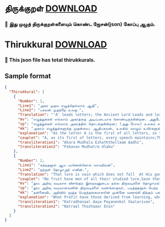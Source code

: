 # திருக்குறள் [DOWNLOAD](https://raw.githubusercontent.com/Katheesh/Thirukkural/master/thirukkural.json)
### 📕 இது முழுத் திருக்குறள்களையும் கொண்ட ஜேசன்(json) கோப்பு ஆகும்.

# Thirukkural [DOWNLOAD](https://raw.githubusercontent.com/Katheesh/Thirukkural/master/thirukkural.json)
### 📕 This json file has total thirukkurals.

## Sample format
```json
{
  "Thirukkural": [
    {
      "Number": 1,
      "Line1": "அகர முதல எழுத்தெல்லாம் ஆதி",
      "Line2": "பகவன் முதற்றே உலகு.",
      "Translation": "'A' leads letters; the Ancient Lord Leads and lords the entire world",
      "mv": "எழுத்துக்கள் எல்லாம் அகரத்தை அடிப்படையாக கொண்டிருக்கின்றன. அதுபோல உலகம் கடவுளை அடிப்படையாக கொண்டிருக்கிறது.",
      "sp": "எழுத்துக்கள் எல்லாம் அகரத்தில் தொடங்குகின்றன; (அது போல) உலகம் கடவுளில் தொடங்குகிறது.",
      "mk": "அகரம் எழுத்துக்களுக்கு முதன்மை; ஆதிபகவன், உலகில் வாழும் உயிர்களுக்கு முதன்மை",
      "explanation": "As the letter A is the first of all letters, so the eternal God is first in the world",
      "couplet": "A, as its first of letters, every speech maintains;The \"Primal Deity\" is first through all the world's domains",
      "transliteration1": "Akara Mudhala Ezhuththellaam Aadhi",
      "transliteration2": "Pakavan Mudhatre Ulaku"
    },
    {
      "Number": 2,
      "Line1": "கற்றதனால் ஆய பயனென்கொல் வாலறிவன்",
      "Line2": "நற்றாள் தொழாஅர் எனின்.",
      "Translation": "That lore is vain which does not fall  At His good feet who knoweth all",
      "couplet": "No fruit have men of all their studied lore,Save they the 'Purely Wise One's' feet adore",
      "mv": "தூய அறிவு வடிவாக விளங்கும் இறைவனுடைய நல்ல திருவடிகளை தொழாமல் இருப்பாரானால், அவர் கற்ற கல்வியினால் ஆகிய பயன் என்ன?",
      "sp": "தூய அறிவு வடிவானவனின் திருவடிகளை வணங்காதவர், படித்ததனால் பெற்ற பயன்தான் என்ன?",
      "mk": "தன்னைவிட அறிவில் மூத்த பெருந்தகையாளரின் முன்னே வணங்கி நிற்கும் பண்பு இல்லாவிடில் என்னதான் ஒருவர் கற்றிருந்தாலும் அதனால் என்ன பயன்? ஒன்றுமில்லை",
      "explanation": "What Profit have those derived from learning, who worship not the good feet of Him who is possessed of pure knowledge ?",
      "transliteration1": "Katradhanaal Aaya Payanenkol Vaalarivan",
      "transliteration2": "Natraal Thozhaaar Enin"
    }
  ]
}
```
